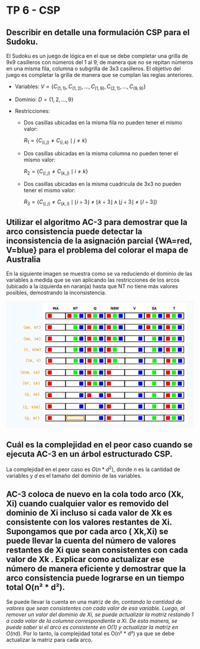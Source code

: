 # TP 6 - CSP

## Describir en detalle una formulación CSP para el Sudoku.

El Sudoku es un juego de lógica en el que se debe completar una grilla de 9x9 casilleros con números del 1 al 9, de manera que no se repitan números en una misma fila, columna o subgrilla de 3x3 casilleros. El objetivo del juego es completar la grilla de manera que se cumplan las reglas anteriores.

- Variables: $V =  \{C_{(1,1)}, C_{(1,2)}, \dots, C_{(1,9)}, C_{(2,1)}, \dots, C_{(9,9)}\}$

- Dominio: $D = \{1, 2, \dots, 9\}$

- Restricciones:

    - Dos casillas ubicadas en la misma fila no pueden tener el mismo valor:

        $R_1 = \{C_{(i,j)} \neq C_{(i,k)} \mid j \neq k\}$

    - Dos casillas ubicadas en la misma columna no pueden tener el mismo valor:

        $R_2 = \{C_{(i,j)} \neq C_{(k,j)} \mid i \neq k\}$

    - Dos casillas ubicadas en la misma cuadricula de 3x3 no pueden tener el mismo valor:

        $R_3 = \{C_{(i,j)} \neq C_{(k,l)} \mid  
        \lfloor{{i}\div{3}}\rfloor \neq \lfloor{{k}\div{3}}\rfloor \land 
        \lfloor{{j}\div{3}}\rfloor \neq \lfloor{{l}\div{3}}\rfloor \}$ 


## Utilizar el algoritmo AC-3 para demostrar que la arco consistencia puede detectar la inconsistencia de la asignación parcial {WA=red, V=blue} para el problema del colorar el mapa de Australia

En la siguiente imagen se muestra como se va reduciendo el dominio de las variables a medida que se van aplicando las restricciones de los arcos (ubicado a la izquierda en naranja) hasta que NT no tiene más valores posibles, demostrando la inconsistencia.

![](./images/ac_3.png)


## Cuál es la complejidad en el peor caso cuando se ejecuta AC-3 en un árbol estructurado CSP.

La complejidad en el peor caso es $O(n * d^2)$, donde $n$ es la cantidad de variables y $d$ es el tamaño del dominio de las variables.

## AC-3 coloca de nuevo en la cola todo arco (Xk, Xi) cuando cualquier valor es removido del dominio de Xi incluso si cada valor de Xk es consistente con los valores restantes de Xi. Supongamos que por  cada arco ( Xk,Xi)  se puede llevar la cuenta del número de valores restantes de Xi que sean consistentes con cada valor de Xk . Explicar como actualizar ese número de manera eficiente y demostrar que la arco consistencia puede lograrse en un tiempo total O(n² * d²).

Se puede llevar la cuenta en una matriz de d*n, contando la cantidad de valores que sean consistentes con cada valor de esa variable. Luego, al remover un valor del dominio de Xi, se puede actualizar la matriz restando 1 a cada valor de la columna correspondiente a Xi. De esta manera, se puede saber si el arco es consistente en O(1) y actualizar la matriz en O(n*d). Por lo tanto, la complejidad total es O(n² * d²) ya que se debe actualizar la matriz para cada arco.



